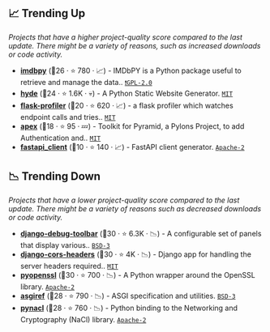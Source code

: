 ## 📈 Trending Up

_Projects that have a higher project-quality score compared to the last update. There might be a variety of reasons, such as increased downloads or code activity._

- <b><a href="https://github.com/alberanid/imdbpy">imdbpy</a></b> (🥉26 ·  ⭐ 780 · 📈) - IMDbPY is a Python package useful to retrieve and manage the data.. <code><a href="http://bit.ly/2KucAZR">❗️GPL-2.0</a></code>
- <b><a href="https://github.com/hyde/hyde">hyde</a></b> (🥉24 ·  ⭐ 1.6K · 💀) - A Python Static Website Generator. <code><a href="http://bit.ly/34MBwT8">MIT</a></code>
- <b><a href="https://github.com/muatik/flask-profiler">flask-profiler</a></b> (🥉20 ·  ⭐ 620 · 📈) - a flask profiler which watches endpoint calls and tries.. <code><a href="http://bit.ly/34MBwT8">MIT</a></code> <code><img src="https://flask.palletsprojects.com/en/1.1.x/_static/flask-icon.png" style="display:inline;" width="13" height="13"></code>
- <b><a href="https://github.com/cd34/apex">apex</a></b> (🥉18 ·  ⭐ 95 · 💤) - Toolkit for Pyramid, a Pylons Project, to add Authentication and.. <code><a href="http://bit.ly/34MBwT8">MIT</a></code> <code><img src="https://trypyramid.com/img/pyramid-16x16.png" style="display:inline;" width="13" height="13"></code>
- <b><a href="https://github.com/dmontagu/fastapi_client">fastapi_client</a></b> (🥉10 ·  ⭐ 140 · 📈) - FastAPI client generator. <code><a href="http://bit.ly/3nYMfla">Apache-2</a></code> <code><img src="https://fastapi.tiangolo.com/img/favicon.png" style="display:inline;" width="13" height="13"></code>

## 📉 Trending Down

_Projects that have a lower project-quality score compared to the last update. There might be a variety of reasons such as decreased downloads or code activity._

- <b><a href="https://github.com/jazzband/django-debug-toolbar">django-debug-toolbar</a></b> (🥇30 ·  ⭐ 6.3K · 📉) - A configurable set of panels that display various.. <code><a href="http://bit.ly/3aKzpTv">BSD-3</a></code>
- <b><a href="https://github.com/adamchainz/django-cors-headers">django-cors-headers</a></b> (🥈30 ·  ⭐ 4K · 📉) - Django app for handling the server headers required.. <code><a href="http://bit.ly/34MBwT8">MIT</a></code> <code><img src="https://static.djangoproject.com/img/icon-touch.e4872c4da341.png" style="display:inline;" width="13" height="13"></code>
- <b><a href="https://github.com/pyca/pyopenssl">pyopenssl</a></b> (🥈30 ·  ⭐ 700 · 📉) - A Python wrapper around the OpenSSL library. <code><a href="http://bit.ly/3nYMfla">Apache-2</a></code>
- <b><a href="https://github.com/django/asgiref">asgiref</a></b> (🥈28 ·  ⭐ 790 · 📉) - ASGI specification and utilities. <code><a href="http://bit.ly/3aKzpTv">BSD-3</a></code>
- <b><a href="https://github.com/pyca/pynacl">pynacl</a></b> (🥈28 ·  ⭐ 760 · 📉) - Python binding to the Networking and Cryptography (NaCl) library. <code><a href="http://bit.ly/3nYMfla">Apache-2</a></code>

